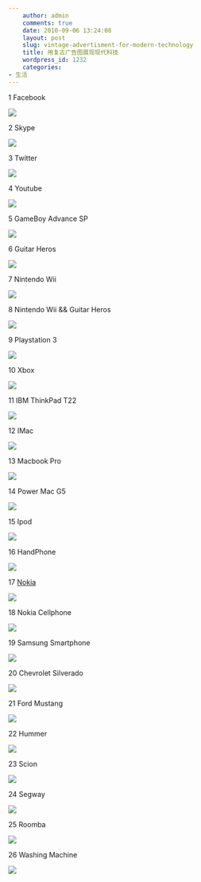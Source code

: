 ```yaml
---
    author: admin
    comments: true
    date: 2010-09-06 13:24:08
    layout: post
    slug: vintage-advertisment-for-modern-technology
    title: 用复古广告图展现现代科技
    wordpress_id: 1232
    categories:
- 生活
---
```


1 Facebook

![](http://media02.hongkiat.com/vintage-ads-modern-technologies/facebook.jpg)

2 Skype

![](http://media02.hongkiat.com/vintage-ads-modern-technologies/skype.jpg)

3 Twitter

![](http://media02.hongkiat.com/vintage-ads-modern-technologies/twitter.jpg)

4 Youtube

![](http://media02.hongkiat.com/vintage-ads-modern-technologies/youtube.jpg)

5 GameBoy Advance SP

![](http://media02.hongkiat.com/vintage-ads-modern-technologies/gameboy-advance-sp.jpg)

6 Guitar Heros

![](http://media02.hongkiat.com/vintage-ads-modern-technologies/guitar-hero.jpg)

7 Nintendo Wii

![](http://media02.hongkiat.com/vintage-ads-modern-technologies/nintendo-wii.jpg)

8 Nintendo Wii && Guitar Heros

![](http://media02.hongkiat.com/vintage-ads-modern-technologies/nintendo-wii-and-guitar-hero.jpg)

9 Playstation 3

![](http://media02.hongkiat.com/vintage-ads-modern-technologies/playstation-3.jpg)

10 Xbox

![](http://media02.hongkiat.com/vintage-ads-modern-technologies/xbox.jpg)

11 IBM ThinkPad T22

![](http://media02.hongkiat.com/vintage-ads-modern-technologies/ibm-thinkpad-t22.jpg)

12 IMac

![](http://media02.hongkiat.com/vintage-ads-modern-technologies/imac.jpg)

13 Macbook  Pro

![](http://media02.hongkiat.com/vintage-ads-modern-technologies/macbook-pro.jpg)

14 Power Mac  G5

![](http://media02.hongkiat.com/vintage-ads-modern-technologies/power-mac-g5.jpg)

15 Ipod

![](http://media02.hongkiat.com/vintage-ads-modern-technologies/ipod.jpg)

16 HandPhone

![](http://media02.hongkiat.com/vintage-ads-modern-technologies/handphone.jpg)

17 [Nokia](http://www.holaba.com.cn/nokia/mobile-phones)

![](http://media02.hongkiat.com/vintage-ads-modern-technologies/nokia.jpg)

18 Nokia Cellphone

![](http://media02.hongkiat.com/vintage-ads-modern-technologies/nokia-cellphone.jpg)

19 Samsung Smartphone

![](http://media02.hongkiat.com/vintage-ads-modern-technologies/samsung-smartphone.jpg)

20 Chevrolet Silverado

![](http://media02.hongkiat.com/vintage-ads-modern-technologies/chevrolet-silverado.jpg)

21 Ford Mustang

![](http://media02.hongkiat.com/vintage-ads-modern-technologies/ford-mustang.jpg)

22 Hummer

![](http://media02.hongkiat.com/vintage-ads-modern-technologies/hummer.jpg)

23 Scion

![](http://media02.hongkiat.com/vintage-ads-modern-technologies/scion.jpg)

24 Segway

![](http://media02.hongkiat.com/vintage-ads-modern-technologies/segway.jpg)

25 Roomba

![](http://media02.hongkiat.com/vintage-ads-modern-technologies/roomba.jpg)

26 Washing Machine

![](http://media02.hongkiat.com/vintage-ads-modern-technologies/washing-machine.jpg)

